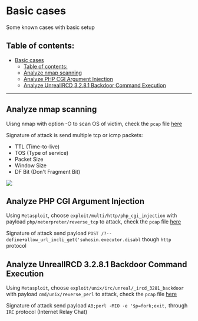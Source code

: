 # Basic cases

Some known cases with basic setup 

## Table of contents:

- [Basic cases](#basic-cases)
  - [Table of contents:](#table-of-contents)
  - [Analyze nmap scanning](#analyze-nmap-scanning)
  - [Analyze PHP CGI Argument Injection](#analyze-php-cgi-argument-injection)
  - [Analyze UnrealIRCD 3.2.8.1 Backdoor Command Execution](#analyze-unrealircd-3281-backdoor-command-execution)

---

## Analyze nmap scanning

Uisng nmap with option -O to scan OS of victim, check the `pcap` file [here](/Network/Labs/Material/Attack/Basic/nmap.pcap)

Signature of attack is send multiple tcp or icmp packets:
- TTL (Time-to-live)
- TOS (Type of service)
- Packet Size
- Window Size
- DF Bit (Don't Fragment Bit)

![](https://i.ibb.co/M61WvKy/Screenshot-2023-04-04-085130.png)

## Analyze PHP CGI Argument Injection

Using `Metasploit`, choose `exploit/multi/http/php_cgi_injection` with payload `php/meterpreter/reverse_tcp` to attack, check the `pcap` file [here](/Network/Labs/Material/Attack/Basic/php.pcap)

Signature of attack send payload `POST /?--define+allow_url_incli_get('suhosin.executor.disabl` though `http` protocol

## Analyze UnrealIRCD 3.2.8.1 Backdoor Command Execution

Using `Metasploit`, choose `exploit/unix/irc/unreal/_ircd_3281_backdoor` with payload `cmd/unix/reverse_perl` to attack, check the `pcap` file [here](/Network/Labs/Material/Attack/Basic/backdoor.pcap)

Signature of attack send payload `AB;perl -MIO -e '$p=fork;exit,` through `IRC` protocol (Internet Relay Chat)